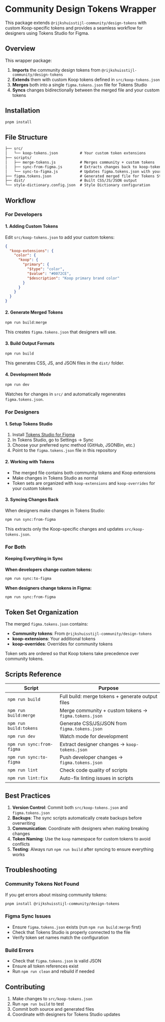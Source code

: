 # Community Design Tokens Wrapper

This package extends `@rijkshuisstijl-community/design-tokens` with custom Koop-specific tokens and provides a seamless workflow for designers using Tokens Studio for Figma.

## Overview

This wrapper package:

1. **Imports** the community design tokens from `@rijkshuisstijl-community/design-tokens`
2. **Extends** them with custom Koop tokens defined in `src/koop-tokens.json`
3. **Merges** both into a single `figma.tokens.json` file for Tokens Studio
4. **Syncs** changes bidirectionally between the merged file and your custom tokens

## Installation

```bash
pnpm install
```

## File Structure

```txt
├── src/
│   └── koop-tokens.json          # Your custom token extensions
├── scripts/
│   ├── merge-tokens.js           # Merges community + custom tokens
│   ├── sync-from-figma.js        # Extracts changes back to koop-tokens.json
│   └── sync-to-figma.js          # Updates figma.tokens.json with your changes
├── figma.tokens.json             # Generated merged file for Tokens Studio
├── dist/                         # Built CSS/JS/JSON output
└── style-dictionary.config.json  # Style Dictionary configuration
```

## Workflow

### For Developers

#### 1. Adding Custom Tokens

Edit `src/koop-tokens.json` to add your custom tokens:

```json
{
  "koop-extensions": {
    "color": {
      "koop": {
        "primary": {
          "$type": "color",
          "$value": "#0072CE",
          "$description": "Koop primary brand color"
        }
      }
    }
  }
}
```

#### 2. Generate Merged Tokens

```bash
npm run build:merge
```

This creates `figma.tokens.json` that designers will use.

#### 3. Build Output Formats

```bash
npm run build
```

This generates CSS, JS, and JSON files in the `dist/` folder.

#### 4. Development Mode

```bash
npm run dev
```

Watches for changes in `src/` and automatically regenerates `figma.tokens.json`.

### For Designers

#### 1. Setup Tokens Studio

1. Install [Tokens Studio for Figma](https://www.figma.com/community/plugin/843461159747178946/Tokens-Studio-for-Figma)
2. In Tokens Studio, go to Settings → Sync
3. Choose your preferred sync method (GitHub, JSONBin, etc.)
4. Point to the `figma.tokens.json` file in this repository

#### 2. Working with Tokens

- The merged file contains both community tokens and Koop extensions
- Make changes in Tokens Studio as normal
- Token sets are organized with `koop-extensions` and `koop-overrides` for your custom tokens

#### 3. Syncing Changes Back

When designers make changes in Tokens Studio:

```bash
npm run sync:from-figma
```

This extracts only the Koop-specific changes and updates `src/koop-tokens.json`.

### For Both

#### Keeping Everything in Sync

**When developers change custom tokens:**

```bash
npm run sync:to-figma
```

**When designers change tokens in Figma:**

```bash
npm run sync:from-figma
```

## Token Set Organization

The merged `figma.tokens.json` contains:

- **Community tokens**: From `@rijkshuisstijl-community/design-tokens`
- **koop-extensions**: Your additional tokens
- **koop-overrides**: Overrides for community tokens

Token sets are ordered so that Koop tokens take precedence over community tokens.

## Scripts Reference

| Script                    | Purpose                                               |
| ------------------------- | ----------------------------------------------------- |
| `npm run build`           | Full build: merge tokens + generate output files      |
| `npm run build:merge`     | Merge community + custom tokens → `figma.tokens.json` |
| `npm run build:tokens`    | Generate CSS/JS/JSON from `figma.tokens.json`         |
| `npm run dev`             | Watch mode for development                            |
| `npm run sync:from-figma` | Extract designer changes → `koop-tokens.json`         |
| `npm run sync:to-figma`   | Push developer changes → `figma.tokens.json`          |
| `npm run lint`            | Check code quality of scripts                         |
| `npm run lint:fix`        | Auto-fix linting issues in scripts                    |

## Best Practices

1. **Version Control**: Commit both `src/koop-tokens.json` and `figma.tokens.json`
2. **Backups**: The sync scripts automatically create backups before overwriting
3. **Communication**: Coordinate with designers when making breaking changes
4. **Token Naming**: Use the `koop` namespace for custom tokens to avoid conflicts
5. **Testing**: Always run `npm run build` after syncing to ensure everything works

## Troubleshooting

### Community Tokens Not Found

If you get errors about missing community tokens:

```bash
pnpm install @rijkshuisstijl-community/design-tokens
```

### Figma Sync Issues

- Ensure `figma.tokens.json` exists (run `npm run build:merge` first)
- Check that Tokens Studio is properly connected to the file
- Verify token set names match the configuration

### Build Errors

- Check that `figma.tokens.json` is valid JSON
- Ensure all token references exist
- Run `npm run clean` and rebuild if needed

## Contributing

1. Make changes to `src/koop-tokens.json`
2. Run `npm run build` to test
3. Commit both source and generated files
4. Coordinate with designers for Tokens Studio updates
